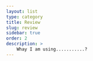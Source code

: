 ```yaml
---
layout: list
type: category
title: Review
slug: review
sidebar: true
order: 2
description: >
    Whay I am using...........?
---
```

